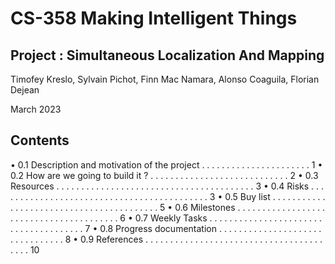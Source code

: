 # CS-358 Making Intelligent Things
## Project : Simultaneous Localization And Mapping
Timofey Kreslo, Sylvain Pichot, Finn Mac Namara, Alonso Coaguila, Florian Dejean

March 2023

## Contents

  • 0.1 Description and motivation of the project . . . . . . . . . . . . . . . . . . . . . . 1
  • 0.2 How are we going to build it ? . . . . . . . . . . . . . . . . . . . . . . . . . . . . 2
  • 0.3 Resources . . . . . . . . . . . . . . . . . . . . . . . . . . . . . . . . . . . . . . . . 3
  • 0.4 Risks . . . . . . . . . . . . . . . . . . . . . . . . . . . . . . . . . . . . . . . . . . . 3
  • 0.5 Buy list . . . . . . . . . . . . . . . . . . . . . . . . . . . . . . . . . . . . . . . . . 5
  • 0.6 Milestones . . . . . . . . . . . . . . . . . . . . . . . . . . . . . . . . . . . . . . . . 6
  • 0.7 Weekly Tasks . . . . . . . . . . . . . . . . . . . . . . . . . . . . . . . . . . . . . . 7
  • 0.8 Progress documentation . . . . . . . . . . . . . . . . . . . . . . . . . . . . . . . . 8
  • 0.9 References . . . . . . . . . . . . . . . . . . . . . . . . . . . . . . . . . . . . . . . . 10
